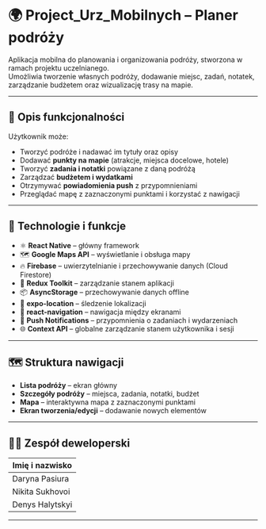 # 🌍 Project_Urz_Mobilnych – **Planer podróży**

Aplikacja mobilna do planowania i organizowania podróży, stworzona w ramach projektu uczelnianego.  
Umożliwia tworzenie własnych podróży, dodawanie miejsc, zadań, notatek, zarządzanie budżetem oraz wizualizację trasy na mapie.

---

## 📌 **Opis funkcjonalności**
Użytkownik może:
- Tworzyć podróże i nadawać im tytuły oraz opisy
- Dodawać **punkty na mapie** (atrakcje, miejsca docelowe, hotele)
- Tworzyć **zadania i notatki** powiązane z daną podróżą
- Zarządzać **budżetem i wydatkami**
- Otrzymywać **powiadomienia push** z przypomnieniami
- Przeglądać mapę z zaznaczonymi punktami i korzystać z nawigacji

---

## 🚀 **Technologie i funkcje**

- ⚛️ **React Native** – główny framework
- 🗺️ **Google Maps API** – wyświetlanie i obsługa mapy
- 🔥 **Firebase** – uwierzytelnianie i przechowywanie danych (Cloud Firestore)
- 🧠 **Redux Toolkit** – zarządzanie stanem aplikacji
- 📦 **AsyncStorage** – przechowywanie danych offline
- 📍 **expo-location** – śledzenie lokalizacji
- 🧭 **react-navigation** – nawigacja między ekranami
- 🔔 **Push Notifications** – przypomnienia o zadaniach i wydarzeniach
- 🌐 **Context API** – globalne zarządzanie stanem użytkownika i sesji

---

## 🗺️ **Struktura nawigacji**

- **Lista podróży** – ekran główny
- **Szczegóły podróży** – miejsca, zadania, notatki, budżet
- **Mapa** – interaktywna mapa z zaznaczonymi punktami
- **Ekran tworzenia/edycji** – dodawanie nowych elementów

---

## 👨‍💻 **Zespół deweloperski**

| Imię i nazwisko       |
|-----------------------|
| Daryna Pasiura        |
| Nikita Sukhovoi       |
| Denys Halytskyi       |

---



